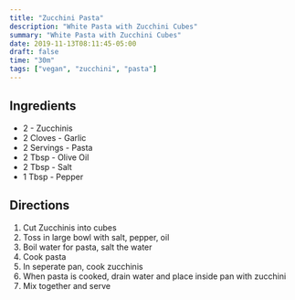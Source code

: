 ```yaml
---
title: "Zucchini Pasta"
description: "White Pasta with Zucchini Cubes"
summary: "White Pasta with Zucchini Cubes"
date: 2019-11-13T08:11:45-05:00
draft: false
time: "30m"
tags: ["vegan", "zucchini", "pasta"]
---
```


## Ingredients

- 2 - Zucchinis
- 2 Cloves - Garlic
- 2 Servings - Pasta
- 2 Tbsp - Olive Oil
- 2 Tbsp - Salt
- 1 Tbsp - Pepper

## Directions

1. Cut Zucchinis into cubes
2. Toss in large bowl with salt, pepper, oil
3. Boil water for pasta, salt the water
4. Cook pasta
5. In seperate pan, cook zucchinis
6. When pasta is cooked, drain water and place inside pan with zucchini
7. Mix together and serve